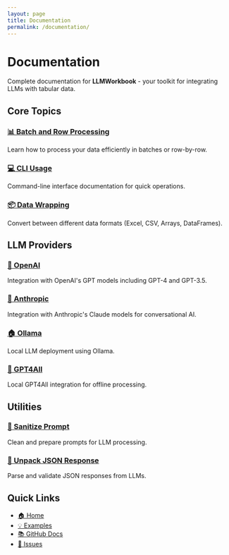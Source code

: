 ```yaml
---
layout: page
title: Documentation
permalink: /documentation/
---
```


# Documentation

Complete documentation for **LLMWorkbook** - your toolkit for integrating LLMs with tabular data.

## Core Topics

### [📊 Batch and Row Processing](/docs/batch-row-processing/)
Learn how to process your data efficiently in batches or row-by-row.

### [💻 CLI Usage](/docs/cli-usage/)
Command-line interface documentation for quick operations.

### [📦 Data Wrapping](/docs/wrapping/)
Convert between different data formats (Excel, CSV, Arrays, DataFrames).

## LLM Providers

### [🤖 OpenAI](/docs/providers/openai/)
Integration with OpenAI's GPT models including GPT-4 and GPT-3.5.

### [🧠 Anthropic](/docs/providers/anthropic/)
Integration with Anthropic's Claude models for conversational AI.

### [🏠 Ollama](/docs/providers/ollama/)
Local LLM deployment using Ollama.

### [🔧 GPT4All](/docs/providers/gpt4all/)
Local GPT4All integration for offline processing.

## Utilities

### [🧹 Sanitize Prompt](/docs/utilities/sanitize-prompt/)
Clean and prepare prompts for LLM processing.

### [📄 Unpack JSON Response](/docs/utilities/unpack-json-response/)
Parse and validate JSON responses from LLMs.

## Quick Links

- [🏠 Home](/)
- [💡 Examples](/examples/)
- [📚 GitHub Docs](https://github.com/aryadhruv/LLMWorkbook/tree/main/docs)
- [🐛 Issues](https://github.com/aryadhruv/LLMWorkbook/issues)
